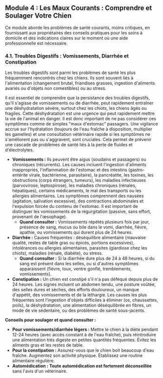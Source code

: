 ## **Module 4 : Les Maux Courants : Comprendre et Soulager Votre Chien**

Ce module aborde les problèmes de santé courants, moins critiques, en fournissant aux propriétaires des conseils pratiques pour les soins à domicile et des indications claires sur le moment où une aide professionnelle est nécessaire.

### **4.1. Troubles Digestifs : Vomissements, Diarrhée et Constipation**

Les troubles digestifs sont parmi les problèmes de santé les plus fréquemment rencontrés chez les chiens. Ils sont souvent liés à l'alimentation (changement brutal, friandises grasses, ingestion d'aliments avariés ou d'objets non comestibles) ou au stress.

Il est essentiel de comprendre que la persistance des troubles digestifs, qu'il s'agisse de vomissements ou de diarrhée, peut rapidement entraîner une déshydratation sévère, surtout chez les chiots, les chiens âgés ou fragiles. Cette déshydratation est une urgence qui peut rapidement mettre la vie de l'animal en danger. Il est donc important de ne pas considérer ces symptômes comme de simples "maux d'estomac" passagers. Une vigilance accrue sur l'hydratation (toujours de l'eau fraîche à disposition, multiplier les gamelles) et une consultation vétérinaire rapide si les symptômes ne s'améliorent pas ou s'aggravent, sont cruciales. Cela permet de prévenir une cascade de problèmes de santé liés à la perte de fluides et d'électrolytes.

*   **Vomissements :** Ils peuvent être aigus (soudains et passagers) ou chroniques (récurrents). Les causes incluent l'ingestion d'aliments inappropriés, l'inflammation de l'estomac et des intestins (gastro-entérite virale, bactérienne, parasitaire), la pancréatite, les toxines, les obstructions (corps étrangers, tumeurs), les maladies infectieuses (parvovirose, leptospirose), les maladies chroniques (rénales, hépatiques), certains médicaments, le mal des transports ou les allergies alimentaires. Les symptômes comprennent des nausées (agitation, salivation excessive), des contractions abdominales et l'expulsion forcée du contenu de l'estomac. Il est important de distinguer les vomissements de la régurgitation (passive, sans effort, provenant de l'œsophage).
    *   **Quand consulter :** Vomissements répétés plusieurs fois par jour, présence de sang, mucus ou bile dans le vomi, diarrhée, fièvre, apathie, ou vomissements qui durent plus de 24 heures.
*   **Diarrhée :** Causes fréquentes : déséquilibre alimentaire (mauvaise qualité, restes de table gras ou épicés, portions excessives), intolérances ou allergies alimentaires, parasites (giardiose chez les chiots), maladies (rénale, diabète), ou stress.
    *   **Quand consulter :** Si la diarrhée dure plus de 24 à 48 heures, si du sang est présent dans les selles, ou si d'autres symptômes apparaissent (fièvre, toux, ventre gonflé, tremblements, vomissements).
*   **Constipation :** Un chien est constipé s'il n'a pas déféqué depuis plus de 24 heures. Les signes incluent un abdomen tendu, une posture voûtée, des selles dures et sèches, des efforts douloureux, un manque d'appétit, des vomissements et de la léthargie. Les causes les plus fréquentes sont l'ingestion d'objets difficiles à éliminer (os, chaussettes, poils), la déshydratation, une alimentation déséquilibrée en fibres, un mode de vie sédentaire, ou des problèmes de santé sous-jacents.

**Conseils pour soulager et quand consulter :**

*   **Pour vomissements/diarrhée légers :** Mettre le chien à la diète pendant 12-24 heures (avec accès constant à de l'eau fraîche), puis réintroduire une alimentation très digeste en petites quantités fréquentes. Évitez les aliments gras et les restes de table.
*   **Pour la constipation :** Assurez-vous que le chien boit beaucoup d'eau fraîche. Augmentez son activité physique. Établissez une routine alimentaire régulière.
*   **Automédication :** **Toute automédication est fortement déconseillée** sans l'avis d'un vétérinaire. 
